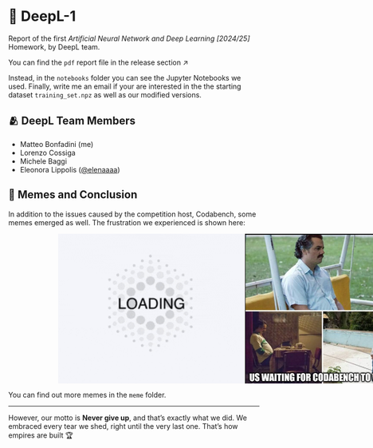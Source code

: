 # 🧠 DeepL-1

Report of the first *Artificial Neural Network and Deep Learning [2024/25]* Homework, by DeepL team.

You can find the `pdf` report file in the release section ↗️  

Instead, in the `notebooks` folder you can see the Jupyter Notebooks we used. Finally, write me an email if your are interested in the the starting dataset `training_set.npz` as well as our modified versions.

## 🫂 DeepL Team Members

- Matteo Bonfadini (me)
- Lorenzo Cossiga
- Michele Baggi
- Eleonora Lippolis ([@elenaaaa](https://github.com/elenaaaa))

## 🚬 Memes and Conclusion

In addition to the issues caused by the competition host, Codabench, some memes emerged as well. The frustration we experienced is shown here: 

<div style="display: flex; align-items: center;">
  <img src="meme/loading.gif" alt="meme" style="height: 300px; margin-left: 100px;">
  <img src="meme/pablo.png" alt="pablo" style="height: 300px;">
</div>

You can find out more memes in the `meme` folder.

---

However, our motto is **Never give up**, and that’s exactly what we did. We embraced every tear we shed, right until the very last one. That’s how empires are built 🏆


